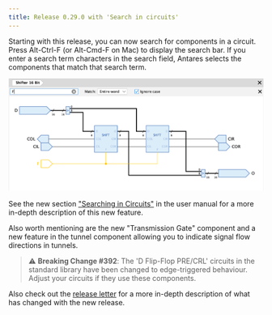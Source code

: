 ```yaml
---
title: Release 0.29.0 with 'Search in circuits'
---
```


Starting with this release, you can now search for components in a circuit. Press
Alt-Ctrl-F (or Alt-Cmd-F on Mac) to display the search bar. If you enter a search term characters in the search field, Antares selects the components that match that search term.

![Search](/assets/images/user-manual/circuits/search-in-circuit.png)

See the new section ["Searching in Circuits"](/user-manual/english/circuits/circuits) in the user manual for a more in-depth description of this new feature.

Also worth mentioning are the new "Transmission Gate" component and a new feature in the tunnel component allowing you to indicate signal flow directions in tunnels.

> :warning: **Breaking Change #392**: The 'D Flip-Flop PRE/CRL' circuits in the standard library have been changed to edge-triggered behaviour. Adjust your circuits if they use these components.

Also check out the [release letter](/docs/releases/release-0.29.0/index.html)
for a more in-depth description of what has changed with the new release.

